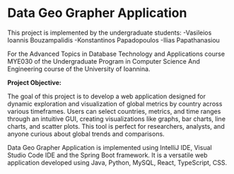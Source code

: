 # Data Geo Grapher Application

This project is implemented by the undergraduate students: -Vasileios Ioannis Bouzampalidis -Konstantinos Papadopoulos -Ilias Papathanasiou

For the Advanced Topics in Database Technology and Applications course ΜΥΕ030 of the Undergraduate Program in Computer Science And Engineering course of the University of Ioannina.

<b> Project Objective: </b>

The goal of this project is to develop a web application designed for dynamic exploration and visualization of global metrics by country across various timeframes. Users can select countries, metrics, and time ranges through an intuitive GUI, creating visualizations like graphs, bar charts, line charts, and scatter plots. This tool is perfect for researchers, analysts, and anyone curious about global trends and comparisons.

Data Geo Grapher Application is implemented using IntelliJ IDE, Visual Studio Code IDE and the Spring Boot framework. It is a versatile web application developed using Java, Python, MySQL, React, TypeScript, CSS.
